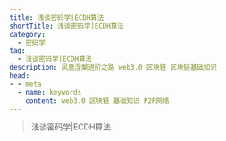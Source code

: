 ```yaml
---
title: 浅谈密码学|ECDH算法
shortTitle: 浅谈密码学|ECDH算法
category:
  - 密码学
tag:
  - 浅谈密码学|ECDH算法
description: 凤凰涅槃进阶之路 web3.0 区块链 区块链基础知识  
head:
- - meta
  - name: keywords
    content: web3.0 区块链 基础知识 P2P网络 
---
```

> 浅谈密码学|ECDH算法


